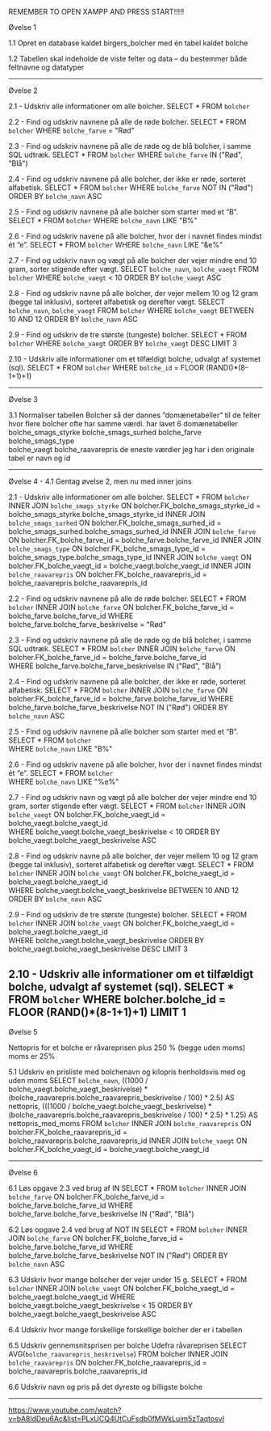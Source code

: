 REMEMBER TO OPEN XAMPP AND PRESS START!!!!!

Øvelse 1

1.1 Opret en database kaldet birgers_bolcher med én tabel kaldet bolche

1.2 Tabellen skal indeholde de viste felter og data – du bestemmer både feltnavne og datatyper

-----------------------------------------------------------------------------------------------------------------
Øvelse 2

2.1 - Udskriv alle informationer om alle bolcher.
    SELECT * FROM `bolcher` 

2.2 - Find og udskriv navnene på alle de røde bolcher.
    SELECT * FROM `bolcher` 
    WHERE `bolche_farve` = "Rød"

2.3 - Find og udskriv navnene på alle de røde og de blå bolcher, i samme SQL udtræk.
    SELECT * FROM `bolcher` 
    WHERE `bolche_farve` IN ("Rød", "Blå")

2.4 - Find og udskriv navnene på alle bolcher, der ikke er røde, sorteret alfabetisk.
    SELECT * FROM `bolcher` 
    WHERE `bolche_farve` NOT IN ("Rød") ORDER BY `bolche_navn` ASC

2.5 - Find og udskriv navnene på alle bolcher som starter med et “B”.
    SELECT * FROM `bolcher` 
    WHERE `bolche_navn` LIKE "B%"

2.6 - Find og udskriv navene på alle bolcher, hvor der i navnet findes mindst ét “e”.
    SELECT * FROM `bolcher` 
    WHERE `bolche_navn` LIKE "&e%"

2.7 - Find og udskriv navn og vægt på alle bolcher der vejer mindre end 10 gram, sorter stigende efter vægt.
    SELECT `bolche_navn`, `bolche_vaegt` FROM `bolcher` 
    WHERE `bolche_vaegt` < 10 ORDER BY `bolche_vaegt` ASC

2.8 - Find og udskriv navne på alle bolcher, der vejer mellem 10 og 12 gram (begge tal inklusiv), sorteret alfabetisk og derefter vægt.
    SELECT `bolche_navn`, `bolche_vaegt` FROM `bolcher` 
    WHERE `bolche_vaegt` BETWEEN 10 AND 12 ORDER BY `bolche_navn` ASC

2.9 - Find og udskriv de tre største (tungeste) bolcher.
    SELECT * FROM `bolcher` 
    WHERE `bolche_vaegt` 
    ORDER BY `bolche_vaegt` DESC LIMIT 3

2.10 - Udskriv alle informationer om et tilfældigt bolche, udvalgt af systemet (sql).
    SELECT * FROM `bolcher` 
    WHERE `bolche_id` = FLOOR (RAND()*(8-1+1)+1)
    
-------------------------------------------------------------------------------------------------------------------------------------------

Øvelse 3

3.1 Normaliser tabellen Bolcher så der dannes ”domænetabeller” til de felter hvor flere bolcher ofte har samme værdi.
    har lavet 6 domænetabeller
        bolche_smags_styrke
        bolche_smags_surhed
        bolche_farve
        bolche_smags_type    
        bolche_vaegt
        bolche_raavarepris
    de eneste værdier jeg har i den originale tabel er navn og id

-------------------------------------------------------------------------------------------------------------------------------------------

Øvelse 4 - 4.1 Gentag øvelse 2, men nu med inner joins

2.1 - Udskriv alle informationer om alle bolcher.
    SELECT * FROM `bolcher` 
    INNER JOIN `bolche_smags_styrke` 
    ON bolcher.FK_bolche_smags_styrke_id = bolche_smags_styrke.bolche_smags_styrke_id 
    INNER JOIN `bolche_smags_surhed` 
    ON bolcher.FK_bolche_smags_surhed_id = bolche_smags_surhed.bolche_smags_surhed_id 
    INNER JOIN `bolche_farve` 
    ON bolcher.FK_bolche_farve_id = bolche_farve.bolche_farve_id 
    INNER JOIN `bolche_smags_type` 
    ON bolcher.FK_bolche_smags_type_id = bolche_smags_type.bolche_smags_type_id 
    INNER JOIN `bolche_vaegt`
    ON bolcher.FK_bolche_vaegt_id = bolche_vaegt.bolche_vaegt_id
    INNER JOIN `bolche_raavarepris`
    ON bolcher.FK_bolche_raavarepris_id = bolche_raavarepris.bolche_raavarepris_id 

2.2 - Find og udskriv navnene på alle de røde bolcher.
    SELECT * FROM `bolcher` 
    INNER JOIN `bolche_farve` 
    ON bolcher.FK_bolche_farve_id = bolche_farve.bolche_farve_id 
    WHERE bolche_farve.bolche_farve_beskrivelse = "Rød" 

2.3 - Find og udskriv navnene på alle de røde og de blå bolcher, i samme SQL udtræk.
    SELECT * FROM `bolcher` 
    INNER JOIN `bolche_farve` 
    ON bolcher.FK_bolche_farve_id = bolche_farve.bolche_farve_id  
    WHERE bolche_farve.bolche_farve_beskrivelse IN ("Rød", "Blå")

2.4 - Find og udskriv navnene på alle bolcher, der ikke er røde, sorteret alfabetisk.
    SELECT * FROM `bolcher` 
    INNER JOIN `bolche_farve` 
    ON bolcher.FK_bolche_farve_id = bolche_farve.bolche_farve_id 
    WHERE bolche_farve.bolche_farve_beskrivelse NOT IN ("Rød") 
    ORDER BY `bolche_navn` ASC 

2.5 - Find og udskriv navnene på alle bolcher som starter med et “B”.
    SELECT * FROM `bolcher`             
    WHERE `bolche_navn` LIKE "B%" 

2.6 - Find og udskriv navene på alle bolcher, hvor der i navnet findes mindst ét “e”.
    SELECT * FROM `bolcher`            
    WHERE `bolche_navn` LIKE "%e%" 

2.7 - Find og udskriv navn og vægt på alle bolcher der vejer mindre end 10 gram, sorter stigende efter vægt.
    SELECT * FROM `bolcher` 
    INNER JOIN `bolche_vaegt`
    ON bolcher.FK_bolche_vaegt_id = bolche_vaegt.bolche_vaegt_id            
    WHERE bolche_vaegt.bolche_vaegt_beskrivelse < 10 ORDER BY bolche_vaegt.bolche_vaegt_beskrivelse ASC 

2.8 - Find og udskriv navne på alle bolcher, der vejer mellem 10 og 12 gram (begge tal inklusiv), sorteret alfabetisk og derefter vægt.
    SELECT * FROM `bolcher` 
    INNER JOIN `bolche_vaegt`
    ON bolcher.FK_bolche_vaegt_id = bolche_vaegt.bolche_vaegt_id            
    WHERE bolche_vaegt.bolche_vaegt_beskrivelse BETWEEN 10 AND 12 ORDER BY `bolche_navn` ASC

2.9 - Find og udskriv de tre største (tungeste) bolcher.
    SELECT * FROM `bolcher` 
    INNER JOIN `bolche_vaegt`
    ON bolcher.FK_bolche_vaegt_id = bolche_vaegt.bolche_vaegt_id            
    WHERE bolche_vaegt.bolche_vaegt_beskrivelse 
    ORDER BY bolche_vaegt.bolche_vaegt_beskrivelse DESC LIMIT 3 

2.10 - Udskriv alle informationer om et tilfældigt bolche, udvalgt af systemet (sql).
    SELECT * FROM `bolcher` 
    WHERE bolcher.bolche_id = FLOOR (RAND()*(8-1+1)+1) LIMIT 1 
----------------------------------------------------------------------------------------------------------------------------------------

Øvelse 5 

Nettopris for et bolche er råvareprisen plus 250 % (begge uden moms)
moms er 25% 

5.1 Udskriv en prisliste med bolchenavn og kilopris henholdsvis med og uden moms
    SELECT `bolche_navn`, 
    ((1000 / bolche_vaegt.bolche_vaegt_beskrivelse) * (bolche_raavarepris.bolche_raavarepris_beskrivelse / 100) * 2.5) AS nettopris, 
    (((1000 / bolche_vaegt.bolche_vaegt_beskrivelse) * (bolche_raavarepris.bolche_raavarepris_beskrivelse / 100) * 2.5) * 1.25) AS  nettopris_med_moms 
    FROM `bolcher` 
    INNER JOIN `bolche_raavarepris` 
    ON bolcher.FK_bolche_raavarepris_id = bolche_raavarepris.bolche_raavarepris_id 
    INNER JOIN `bolche_vaegt` 
    ON bolcher.FK_bolche_vaegt_id = bolche_vaegt.bolche_vaegt_id 
    
-------------------------------------------------------------------------------------------------------------------------------------------

Øvelse 6

6.1 Løs opgave 2.3 ved brug af IN
    SELECT * FROM `bolcher` 
    INNER JOIN `bolche_farve` 
    ON bolcher.FK_bolche_farve_id = bolche_farve.bolche_farve_id 
    WHERE bolche_farve.bolche_farve_beskrivelse IN ("Rød", "Blå")
 
6.2 Løs opgave 2.4 ved brug af NOT IN
    SELECT * FROM `bolcher` 
    INNER JOIN `bolche_farve` 
    ON bolcher.FK_bolche_farve_id = bolche_farve.bolche_farve_id 
    WHERE bolche_farve.bolche_farve_beskrivelse NOT IN ("Rød") 
    ORDER BY `bolche_navn` ASC 

6.3 Udskriv hvor mange bolscher der vejer under 15 g.
    SELECT * FROM `bolcher` 
    INNER JOIN `bolche_vaegt` 
    ON bolcher.FK_bolche_vaegt_id = bolche_vaegt.bolche_vaegt_id 
    WHERE bolche_vaegt.bolche_vaegt_beskrivelse < 15 
    ORDER BY bolche_vaegt.bolche_vaegt_beskrivelse ASC 

6.4 Udskriv hvor mange forskellige forskellige bolcher der er i tabellen

6.5 Udskriv gennemsnitsprisen per bolche
    Udefra råvareprisen
    SELECT AVG(`bolche_raavarepris_beskrivelse`) 
    FROM bolcher 
    INNER JOIN `bolche_raavarepris` 
    ON bolcher.FK_bolche_raavarepris_id = bolche_raavarepris.bolche_raavarepris_id 

6.6 Udskriv navn og pris på det dyreste og billigste bolche

-------------------------------------------------------------------------------------------------------------------------------------------

https://www.youtube.com/watch?v=bA8ldDeu6Ac&list=PLxUCQ4UtCuFsdb0fMWkLuim5zTaqtosvI